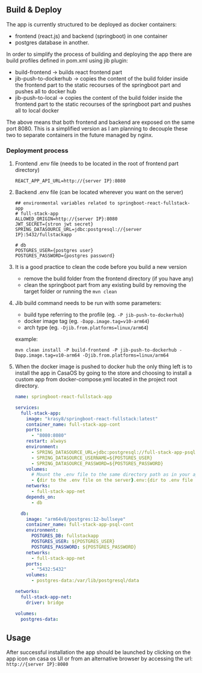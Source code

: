 ## Build & Deploy

The app is currently structured to be deployed as docker containers:
- frontend (react.js) and backend (springboot) in one container
- postgres database in another.

In order to simplify the process of building and deploying the app there are build profiles defined in pom.xml using 
jib plugin:
- build-frontend -> builds react frontend part
- jib-push-to-dockerhub -> copies the content of the build folder inside the frontend part to the static recourses 
  of the springboot part and pushes all to docker hub
- jib-push-to-local -> copies the content of the build folder inside the frontend part to the static recourses
  of the springboot part and pushes all to local docker 

The above means that both frontend and backend are exposed on the same port 8080. 
This is a simplified version as I am planning to decouple these two to separate containers in the future managed by 
nginx.

### Deployment process
1. Frontend .env file (needs to be located in the root of frontend part directory)
    ```
   REACT_APP_API_URL=http://{server IP}:8080
   ```
   
2. Backend .env file (can be located wherever you want on the server)
    ```
    ## environmental variables related to springboot-react-fullstack-app
    # full-stack-app
    ALLOWED_ORIGIN=http://{server IP}:8080
    JWT_SECRET={stron jwt secret}
    SPRING_DATASOURCE_URL=jdbc:postgresql://{server IP}:5432/fullstackapp
    
    # db
    POSTGRES_USER={postgres user}
    POSTGRES_PASSWORD={postgres password}
    ```

3. It is a good practice to clean the code before you build a new version
   - remove the build folder from the frontend directory (if you have any)
   - clean the springboot part from any existing build by removing the target folder or running the ```mvn clean```

4. Jib build command needs to be run with some parameters:
   - build type referring to the profile (eg. ```-P jib-push-to-dockerhub```)
   - docker image tag (eg. ```-Dapp.image.tag=v10-arm64```)
   - arch type (eg. ```-Djib.from.platforms=linux/arm64```)

    example:
    ```shell
    mvn clean install -P build-frontend -P jib-push-to-dockerhub -Dapp.image.tag=v10-arm64 -Djib.from.platforms=linux/arm64
    ```
5. When the docker image is pushed to docker hub the only thing left is to install the app in CasaOS by going to the 
   store and choosing to install a custom app from docker-compose.yml located in the project root directory.
    ```yaml
    name: springboot-react-fullstack-app
    
    services:
      full-stack-app:
        image: "krasy8/springboot-react-fullstack:latest"
        container_name: full-stack-app-cont
        ports:
          - "8080:8080"
        restart: always
        environment:
          - SPRING_DATASOURCE_URL=jdbc:postgresql://full-stack-app-psql-cont:5432/fullstackapp
          - SPRING_DATASOURCE_USERNAME=${POSTGRES_USER}
          - SPRING_DATASOURCE_PASSWORD=${POSTGRES_PASSWORD}
        volumes:
          # Mount the .env file to the same directory path as in your application
          - {dir to the .env file on the server}.env:{dir to .env file inside docker container} # eg.:/app/config/.env
        networks:
          - full-stack-app-net
        depends_on:
          - db
    
      db:
        image: "arm64v8/postgres:12-bullseye"
        container_name: full-stack-app-psql-cont
        environment:
          POSTGRES_DB: fullstackapp
          POSTGRES_USER: ${POSTGRES_USER}
          POSTGRES_PASSWORD: ${POSTGRES_PASSWORD}
        networks:
          - full-stack-app-net
        ports:
          - "5432:5432"
        volumes:
          - postgres-data:/var/lib/postgresql/data
    
    networks:
      full-stack-app-net:
        driver: bridge
    
    volumes:
      postgres-data:
    
    ```
   
## Usage
After successful installation the app should be launched by clicking on the app icon on casa os UI or from an 
alternative browser by accessing the url: ```http://{server IP}:8080```
